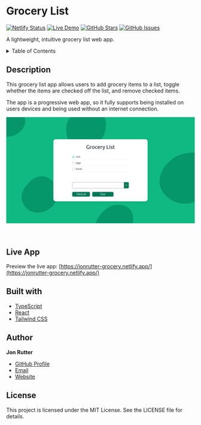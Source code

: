 # Grocery List

[![Netlify Status](https://api.netlify.com/api/v1/badges/e4e7d6b7-3d61-495c-aafc-cc88243c35bd/deploy-status)](https://app.netlify.com/sites/jonrutter-grocery/deploys)
[![Live Demo](https://img.shields.io/badge/demo-online-green.svg)](https://jonrutter-grocery.netlify.app/)
[![GitHub Stars](https://img.shields.io/github/stars/jonrutter/grocery-list.svg)](https://github.com/jonrutter/grocery-list/stargazers)
[![GitHub Issues](https://img.shields.io/github/issues/jonrutter/grocery-list.svg)](https://github.com/jonrutter/grocery-list/issues)


A lightweight, intuitive grocery list web app.

<details>
  <summary>Table of Contents</summary>
  <ol>
    <li><a href="#description">Description</a></li>
    <li><a href="#live-demo">Live App</a></li>
    <li><a href="#built-with">Built With</a></li>
    <li><a href="#author">Author</a></li>
    <li><a href="#license">License</a></li>
  </ol>
</details>

## Description

This grocery list app allows users to add grocery items to a list, toggle whether the items are checked off the list, and remove checked items.

The app is a progressive web app, so it fully supports being installed on users devices and being used without an internet connection.

![Preview of the Grocery List project](./.github/preview.png)

<br />

## Live App

Preview the live app: [https://jonrutter-grocery.netlify.app/](https://jonrutter-grocery.netlify.app/)

## Built with

- [TypeScript](https://www.typescriptlang.org/)
- [React](https://reactjs.org/)
- [Tailwind CSS](https://tailwindcss.com/)

## Author

**Jon Rutter**

- [GitHub Profile](https://www.github.com/jonrutter)
- [Email](mailto:contact@jonrutter.io)
- [Website](https://www.jonrutter.io)

## License

This project is licensed under the MIT License. See the LICENSE file for details.


